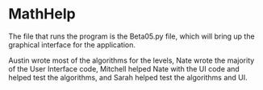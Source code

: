 # MathHelp


The file that runs the program is the Beta05.py file, which will bring up the graphical interface for the application.

Austin wrote most of the algorithms for the levels, Nate wrote the majority of the User Interface code, Mitchell helped Nate with the UI code and helped test the algorithms, and Sarah helped test the algorithms and UI.
